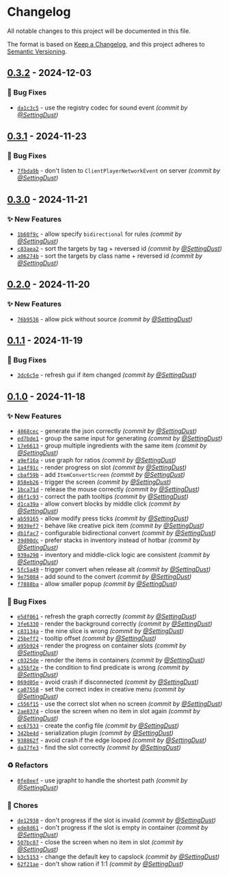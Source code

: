 # Changelog
All notable changes to this project will be documented in this file.

The format is based on [Keep a Changelog](https://keepachangelog.com/en/1.0.0/),
and this project adheres to [Semantic Versioning](https://semver.org/spec/v2.0.0.html).

## [0.3.2] - 2024-12-03
### :bug: Bug Fixes
- [`da1c3c5`](https://github.com/game-design-driven/ItemConverter/commit/da1c3c51533d365483e6ad715305691c2569166e) - use the registry codec for sound event *(commit by [@SettingDust](https://github.com/SettingDust))*


## [0.3.1] - 2024-11-23
### :bug: Bug Fixes
- [`7fbda9b`](https://github.com/game-design-driven/ItemConverter/commit/7fbda9bc106e80a47ce08b869d6175cf5376b722) - don't listen to `ClientPlayerNetworkEvent` on server *(commit by [@SettingDust](https://github.com/SettingDust))*


## [0.3.0] - 2024-11-21
### :sparkles: New Features
- [`1b60f9c`](https://github.com/game-design-driven/ItemConverter/commit/1b60f9c2c6efbded8b35638c1ca066c2930eaca1) - allow specify `bidirectional` for rules *(commit by [@SettingDust](https://github.com/SettingDust))*
- [`c83aea2`](https://github.com/game-design-driven/ItemConverter/commit/c83aea26d76340f93f495d7a23f5b0970120767a) - sort the targets by tag + reversed id *(commit by [@SettingDust](https://github.com/SettingDust))*
- [`a06274b`](https://github.com/game-design-driven/ItemConverter/commit/a06274b4775945f471de4c818dd61626ebf85b9f) - sort the targets by class name + reversed id *(commit by [@SettingDust](https://github.com/SettingDust))*


## [0.2.0] - 2024-11-20
### :sparkles: New Features
- [`76b9536`](https://github.com/game-design-driven/ItemConverter/commit/76b9536f88796e26817f728573ccdeccce9ec07e) - allow pick without source *(commit by [@SettingDust](https://github.com/SettingDust))*


## [0.1.1] - 2024-11-19
### :bug: Bug Fixes
- [`3dc6c5e`](https://github.com/game-design-driven/ItemConverter/commit/3dc6c5e9e333db8fae38fa02b824a5a1f263b8d0) - refresh gui if item changed *(commit by [@SettingDust](https://github.com/SettingDust))*


## [0.1.0] - 2024-11-18
### :sparkles: New Features
- [`4868cec`](https://github.com/game-design-driven/ItemConverter/commit/4868cecf65f442fba293ca2086a805028833ee23) - generate the json correctly *(commit by [@SettingDust](https://github.com/SettingDust))*
- [`ed7bde1`](https://github.com/game-design-driven/ItemConverter/commit/ed7bde1192311a4fcabafe9bae980818645632f2) - group the same input for generating *(commit by [@SettingDust](https://github.com/SettingDust))*
- [`17e6613`](https://github.com/game-design-driven/ItemConverter/commit/17e661382f2440270f4f8ec92a8e2c74d6fa25d2) - group multiple ingredients with the same item *(commit by [@SettingDust](https://github.com/SettingDust))*
- [`a9ef16a`](https://github.com/game-design-driven/ItemConverter/commit/a9ef16a03530a15704cb3ce1a5c94840e0738d81) - use graph for ratios *(commit by [@SettingDust](https://github.com/SettingDust))*
- [`1a4f91c`](https://github.com/game-design-driven/ItemConverter/commit/1a4f91cd1de1b1f0588b978fd12e565baf240c9e) - render progress on slot *(commit by [@SettingDust](https://github.com/SettingDust))*
- [`cbaf59b`](https://github.com/game-design-driven/ItemConverter/commit/cbaf59b3f31d3a913d6a02dbb8f0d9b513a3db10) - add `ItemConvertScreen` *(commit by [@SettingDust](https://github.com/SettingDust))*
- [`858eb26`](https://github.com/game-design-driven/ItemConverter/commit/858eb26a618ddf66b7ee31e4c004902da5e8d2b9) - trigger the screen *(commit by [@SettingDust](https://github.com/SettingDust))*
- [`1bca71d`](https://github.com/game-design-driven/ItemConverter/commit/1bca71d4c944b0dc353b527c1ed12be3495c9d64) - release the mouse correctly *(commit by [@SettingDust](https://github.com/SettingDust))*
- [`d6f1c93`](https://github.com/game-design-driven/ItemConverter/commit/d6f1c93470665057ec83235fd1820a342215f381) - correct the path tooltips *(commit by [@SettingDust](https://github.com/SettingDust))*
- [`d1ca39a`](https://github.com/game-design-driven/ItemConverter/commit/d1ca39a9a515c90e4e17e93f465d8c142b2ece23) - allow convert blocks by middle click *(commit by [@SettingDust](https://github.com/SettingDust))*
- [`ab59165`](https://github.com/game-design-driven/ItemConverter/commit/ab591656a9ad2ac2206becc5651a7b47525bbf36) - allow modify press ticks *(commit by [@SettingDust](https://github.com/SettingDust))*
- [`9039ef7`](https://github.com/game-design-driven/ItemConverter/commit/9039ef7fb908ff8c29811877907df639c176f0f6) - behave like creative pick item *(commit by [@SettingDust](https://github.com/SettingDust))*
- [`db1fac7`](https://github.com/game-design-driven/ItemConverter/commit/db1fac7858ac5d8e1371add3ece2c5e75faddd1e) - configurable bidirectional convert *(commit by [@SettingDust](https://github.com/SettingDust))*
- [`39d00dc`](https://github.com/game-design-driven/ItemConverter/commit/39d00dc30813bee8dab22734281d041a5d7650ef) - prefer stacks in inventory instead of hotbar *(commit by [@SettingDust](https://github.com/SettingDust))*
- [`939a298`](https://github.com/game-design-driven/ItemConverter/commit/939a298b1cd4d5404b2763379a4ccf70eef81fa1) - inventory and middle-click logic are consistent *(commit by [@SettingDust](https://github.com/SettingDust))*
- [`5fc5a49`](https://github.com/game-design-driven/ItemConverter/commit/5fc5a49d7a9e3a94213493694d4c9288d6ee7559) - trigger convert when release alt *(commit by [@SettingDust](https://github.com/SettingDust))*
- [`9e75084`](https://github.com/game-design-driven/ItemConverter/commit/9e750846d91bb8104fd9921fd19fd93189e2722e) - add sound to the convert *(commit by [@SettingDust](https://github.com/SettingDust))*
- [`f7888ba`](https://github.com/game-design-driven/ItemConverter/commit/f7888ba06517c1d8605e2fdbee891d6119949941) - allow smaller popup *(commit by [@SettingDust](https://github.com/SettingDust))*

### :bug: Bug Fixes
- [`e5df061`](https://github.com/game-design-driven/ItemConverter/commit/e5df061ba25c72ae11817ebe87c330bb5651dc8b) - refresh the graph correctly *(commit by [@SettingDust](https://github.com/SettingDust))*
- [`3fe6330`](https://github.com/game-design-driven/ItemConverter/commit/3fe633057e2dca4c00dfc1fbff9841039b089e0a) - render the background correctly *(commit by [@SettingDust](https://github.com/SettingDust))*
- [`c83134a`](https://github.com/game-design-driven/ItemConverter/commit/c83134a9d30295d24cd578d8fecd9357a8dfe499) - the nine slice is wrong *(commit by [@SettingDust](https://github.com/SettingDust))*
- [`25beff2`](https://github.com/game-design-driven/ItemConverter/commit/25beff250006362ce583bf8565920c2e84ad5d60) - tooltip offset *(commit by [@SettingDust](https://github.com/SettingDust))*
- [`a95b924`](https://github.com/game-design-driven/ItemConverter/commit/a95b9245c6e8f7a1a2a9587d8aae6e22f66445fb) - render the progress on container slots *(commit by [@SettingDust](https://github.com/SettingDust))*
- [`c0325de`](https://github.com/game-design-driven/ItemConverter/commit/c0325de99f3b407a38f76cb1a5ee3a2c781992ce) - render the items in containers *(commit by [@SettingDust](https://github.com/SettingDust))*
- [`a35bf2e`](https://github.com/game-design-driven/ItemConverter/commit/a35bf2e72e6097cf9633d99409ddd33deb6ba11e) - the condition to find predicate is wrong *(commit by [@SettingDust](https://github.com/SettingDust))*
- [`069d05e`](https://github.com/game-design-driven/ItemConverter/commit/069d05e46a244c8e58eed2f72877cdb34cb479aa) - avoid crash if disconnected *(commit by [@SettingDust](https://github.com/SettingDust))*
- [`ca07558`](https://github.com/game-design-driven/ItemConverter/commit/ca0755830d667254383a674138e609d3e49f4bac) - set the correct index in creative menu *(commit by [@SettingDust](https://github.com/SettingDust))*
- [`c556f15`](https://github.com/game-design-driven/ItemConverter/commit/c556f15d10cbd14c8bbab6d4c3ea169690dac1c4) - use the correct slot when no screen *(commit by [@SettingDust](https://github.com/SettingDust))*
- [`2ae8374`](https://github.com/game-design-driven/ItemConverter/commit/2ae8374e20c4efc85447aae8a9839424ad4ad250) - close the screen when no item in slot again *(commit by [@SettingDust](https://github.com/SettingDust))*
- [`ec67533`](https://github.com/game-design-driven/ItemConverter/commit/ec67533e38c3f8035ab469050a3bf1e9d0d6604a) - create the config file *(commit by [@SettingDust](https://github.com/SettingDust))*
- [`342be4d`](https://github.com/game-design-driven/ItemConverter/commit/342be4d71077d9a546f0ef1373a5934bd6977e72) - serialization plugin *(commit by [@SettingDust](https://github.com/SettingDust))*
- [`938862f`](https://github.com/game-design-driven/ItemConverter/commit/938862f68f9ace04e6a3118a8b14c4d9b2e3c149) - avoid crash if the edge looped *(commit by [@SettingDust](https://github.com/SettingDust))*
- [`da37fe3`](https://github.com/game-design-driven/ItemConverter/commit/da37fe34e58dc3e1cf17a2bc8810674ce2db67f4) - find the slot correctly *(commit by [@SettingDust](https://github.com/SettingDust))*

### :recycle: Refactors
- [`0fe8eef`](https://github.com/game-design-driven/ItemConverter/commit/0fe8eefe7b0105b543f60b8bd9c8e89d1a5209dc) - use jgrapht to handle the shortest path *(commit by [@SettingDust](https://github.com/SettingDust))*

### :wrench: Chores
- [`de12938`](https://github.com/game-design-driven/ItemConverter/commit/de129381f0ea4b66e279ac0064131abc8b1cb603) - don't progress if the slot is invalid *(commit by [@SettingDust](https://github.com/SettingDust))*
- [`ede8d61`](https://github.com/game-design-driven/ItemConverter/commit/ede8d61ef8feb144183952842712e71a5bb94777) - don't progress if the slot is empty in container *(commit by [@SettingDust](https://github.com/SettingDust))*
- [`507bc87`](https://github.com/game-design-driven/ItemConverter/commit/507bc879b4a45b79ce371dad595f71e2ac6eb768) - close the screen when no item in slot *(commit by [@SettingDust](https://github.com/SettingDust))*
- [`b3c5153`](https://github.com/game-design-driven/ItemConverter/commit/b3c51537d14d4d46f05528d77c0103041d8cc127) - change the default key to capslock *(commit by [@SettingDust](https://github.com/SettingDust))*
- [`62f21ae`](https://github.com/game-design-driven/ItemConverter/commit/62f21aef0b6820af126a78331c21b0e16c8d32ed) - don't show ration if 1:1 *(commit by [@SettingDust](https://github.com/SettingDust))*

[0.1.0]: https://github.com/game-design-driven/ItemConverter/compare/0.0.0...0.1.0
[0.1.1]: https://github.com/game-design-driven/ItemConverter/compare/0.1.0...0.1.1
[0.2.0]: https://github.com/game-design-driven/ItemConverter/compare/0.1.1...0.2.0
[0.3.0]: https://github.com/game-design-driven/ItemConverter/compare/0.2.0...0.3.0
[0.3.1]: https://github.com/game-design-driven/ItemConverter/compare/0.3.0...0.3.1
[0.3.2]: https://github.com/game-design-driven/ItemConverter/compare/0.3.1...0.3.2
